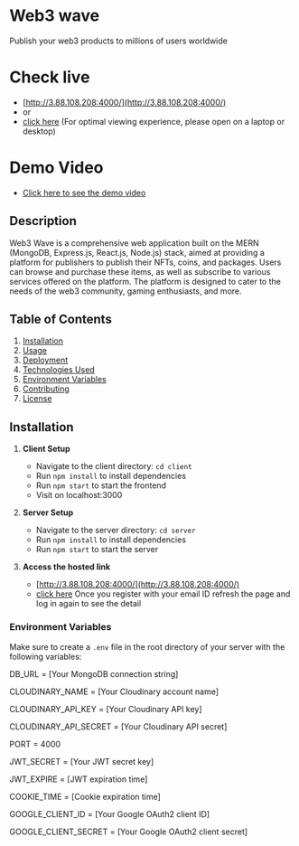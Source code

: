 # Web3 wave 
Publish your web3 products to millions of users worldwide

# Check live 
   - [http://3.88.108.208:4000/](http://3.88.108.208:4000/)
   - or
   - [click here](https://shorturl.at/TP9Fi)
     (For optimal viewing experience, please open on a laptop or desktop)
# Demo Video
  - [Click here to see the demo video](https://drive.google.com/file/d/1BfLRN9hu9soI3eSatIN1Nm1HMdTogTw8/view?usp=sharing)
    

## Description
Web3 Wave is a comprehensive web application built on the MERN (MongoDB, Express.js, React.js, Node.js) stack, aimed at providing a platform for publishers to publish their NFTs, coins, and packages. Users can browse and purchase these items, as well as subscribe to various services offered on the platform. The platform is designed to cater to the needs of the web3 community, gaming enthusiasts, and more.



## Table of Contents
1. [Installation](#installation)
2. [Usage](#usage)
3. [Deployment](#deployment)
4. [Technologies Used](#technologies-used)
5. [Environment Variables](#environment-variables)
6. [Contributing](#contributing)
7. [License](#license)

## Installation
1. **Client Setup**
   - Navigate to the client directory: `cd client`
   - Run `npm install` to install dependencies
   - Run `npm start` to start the frontend
   - Visit on localhost:3000
   
2. **Server Setup**
   - Navigate to the server directory: `cd server`
   - Run `npm install` to install dependencies
   - Run `npm start` to start the server
3. **Access the hosted link**
   - [http://3.88.108.208:4000/](http://3.88.108.208:4000/)
   - [click here](https://shorturl.at/TP9Fi)
Once you register with your email ID refresh the page and log in again to see the detail


### Environment Variables
Make sure to create a `.env` file in the root directory of your server with the following variables:

DB_URL = [Your MongoDB connection string]

CLOUDINARY_NAME = [Your Cloudinary account name]

CLOUDINARY_API_KEY = [Your Cloudinary API key]

CLOUDINARY_API_SECRET = [Your Cloudinary API secret]

PORT = 4000

JWT_SECRET = [Your JWT secret key]

JWT_EXPIRE = [JWT expiration time]

COOKIE_TIME = [Cookie expiration time]

GOOGLE_CLIENT_ID = [Your Google OAuth2 client ID]

GOOGLE_CLIENT_SECRET = [Your Google OAuth2 client secret]
